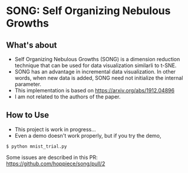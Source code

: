 # SONG: Self Organizing Nebulous Growths

## What's about
- Self Organizing Nebulous Growths (SONG) is a dimension reduction technique that can be used for data visualization similarli to t-SNE.
- SONG has an advantage in incremental data visualization. In other words, when new data is added, SONG need not initialize the internal parameter.
- This implementation is based on https://arxiv.org/abs/1912.04896 
- I am not related to the authors of the paper.

## How to Use
- This project is work in progress...
- Even a demo doesn't work properly, but if you try the demo,
```
$ python mnist_trial.py
```

Some issues are described in this PR: https://github.com/hoppiece/song/pull/2
